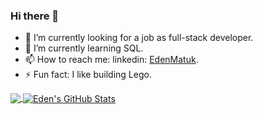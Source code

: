 ### Hi there 👋

- 🔭 I’m currently looking for a job as full-stack developer.
- 🌱 I’m currently learning SQL.
- 📫 How to reach me: linkedin: [EdenMatuk](https://www.linkedin.com/in/eden-matuk-b2407b219/).
- ⚡ Fun fact: I like building Lego.

<a href="https://github.com/EdenMatuk/EdenMatuk">
  <img align="center" src="https://github-readme-stats.vercel.app/api/top-langs/?username=EdenMatuk&hide=java,html,tex&title_color=ffffff&text_color=c9cacc&icon_color=2bbc8a&bg_color=1d1f21&langs_count=3" />
</a>

<a href="https://github.com/EdenMatuk/EdenMatuk">
  <img align="center" src="https://github-readme-stats.vercel.app/api?username=EdenMatuk&show_icons=true&line_height=27&count_private=true&title_color=ffffff&text_color=c9cacc&icon_color=2bbc8a&bg_color=1d1f21" alt="Eden's GitHub Stats" />
